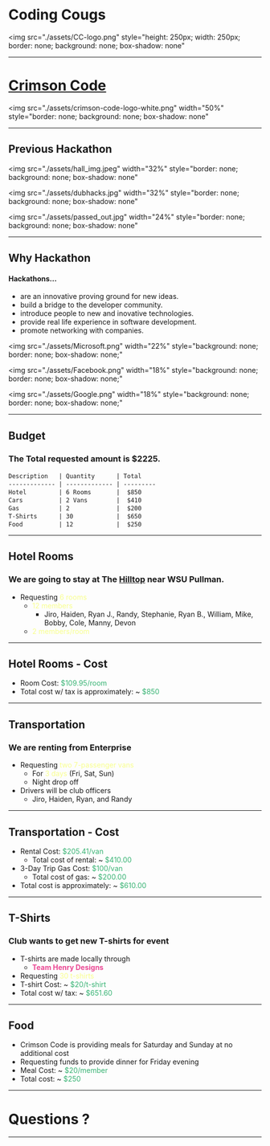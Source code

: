 <!--- .slide: data-background-video="/assets/techback.mp4" -->
# Coding Cougs
<img
    src="./assets/CC-logo.png"
    style="height: 250px; width: 250px; border: none; background: none; box-shadow: none"
>

---
# [Crimson Code](http://hackathon.eecs.wsu.edu/)

<img
    src="./assets/crimson-code-logo-white.png"
    width="50%"
    style="border: none; background: none; box-shadow: none"
>

---
## Previous Hackathon
<img
    src="./assets/hall_img.jpeg"
    width="32%"
    style="border: none; background: none; box-shadow: none"
>
<img
    src="./assets/dubhacks.jpg"
    width="32%"
    style="border: none; background: none; box-shadow: none"
>
<img
    src="./assets/passed_out.jpg"
    width="24%"
    style="border: none; background: none; box-shadow: none"
>

---
## Why Hackathon
#### Hackathons...
* are an innovative proving ground for new ideas.
* build a bridge to the developer community.
* introduce people to new and inovative technologies.
* provide real life experience in software development.
* promote networking with companies.

<img
    src="./assets/Microsoft.png"
    width="22%"
    style="background: none; border: none; box-shadow: none;"
>
<img
    src="./assets/Facebook.png"
    width="18%"
    style="background: none; border: none; box-shadow: none;"
>
<img
    src="./assets/Google.png"
    width="18%"
    style="background: none; border: none; box-shadow: none;"
>

---
## Budget
### The Total requested amount is $2225.
    Description   | Quantity      | Total
    ------------- | ------------- | ---------
    Hotel         | 6 Rooms       |  $850
    Cars          | 2 Vans        |  $410
    Gas           | 2             |  $200
    T-Shirts      | 30            |  $650
    Food          | 12            |  $250

---
## Hotel Rooms
### We are going to stay at The [Hilltop](https://hilltopinnpullman.com/) near WSU Pullman.
* Requesting <span style="color: #f8ff8c">6 rooms</span>
    * <span style="color: #f8ff8c">12 members</span>
        * Jiro, Haiden, Ryan J., Randy, Stephanie, Ryan B., William, Mike, Bobby, Cole, Manny, Devon
    *  <span style="color: #f8ff8c">2 members/room</span>

---
## Hotel Rooms - Cost
* Room Cost: <span style="color: #37B373">$109.95/room</span>
* Total cost w/ tax is approximately: ~ <span style="color: #37B373">$850</span>

---
## Transportation
### We are renting from Enterprise
* Requesting <span style="color: #f8ff8c">two 7-passenger vans</span>
    * For <span style="color: #f8ff8c">3 days</span> (Fri, Sat, Sun)
    * Night drop off
* Drivers will be club officers
    * Jiro, Haiden, Ryan, and Randy

---
## Transportation - Cost
* Rental Cost: <span style="color: #37B373">$205.41/van</span>
    * Total cost of rental: ~ <span style="color: #37B373">$410.00</span>
* 3-Day Trip Gas Cost: <span style="color: #37B373">$100/van</span>
    * Total cost of gas: ~ <span style="color: #37B373">$200.00</span>
* Total cost is approximately: ~ <span style="color: #37B373">$610.00</span>

---
## T-Shirts
### Club wants to get new T-shirts for event
* T-shirts are made locally through
    - <span span style="color: #ea4793">__Team Henry Designs__</span>
* Requesting <span style="color: #f8ff8c">30 t-shirts</span>
* T-shirt Cost: ~ <span style="color: #37B373">$20/t-shirt</span>
* Total cost w/ tax: ~ <span style="color: #37B373">$651.60</span>

---
## Food
* Crimson Code is providing meals for Saturday and Sunday at no additional cost
* Requesting funds to provide dinner for Friday evening
* Meal Cost: ~ <span style="color: #37B373">$20/member</span>
* Total cost: ~ <span style="color: #37B373">$250</span>

---
# Questions ?

---
